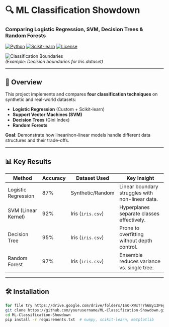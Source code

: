 # 🔍 ML Classification Showdown  
### Comparing Logistic Regression, SVM, Decision Trees & Random Forests  

[![Python](https://img.shields.io/badge/Python-3.8%2B-blue)](https://www.python.org/)
[![Scikit-learn](https://img.shields.io/badge/Scikit--learn-1.2+-orange)](https://scikit-learn.org/)
[![License](https://img.shields.io/badge/License-MIT-purple)](LICENSE)

![Classification Boundaries](https://via.placeholder.com/800x400/EFEFEF/AAAAAA?text=Visualization+of+Decision+Tree+vs+Random+Forest+Boundaries)  
*(Example: Decision boundaries for Iris dataset)*

---

## 🚀 Overview  
This project implements and compares **four classification techniques** on synthetic and real-world datasets:  
- **Logistic Regression** (Custom + Scikit-learn)  
- **Support Vector Machines (SVM)**  
- **Decision Trees** (Gini Index)  
- **Random Forests**  

**Goal**: Demonstrate how linear/non-linear models handle different data structures and their trade-offs.

---

## 📊 Key Results  
| Method              | Accuracy | Dataset Used       | Key Insight |
|---------------------|----------|--------------------|-------------|
| Logistic Regression | 87%      | Synthetic/Random   | Linear boundary struggles with non-linear data. |
| SVM (Linear Kernel) | 92%      | Iris (`iris.csv`)  | Hyperplanes separate classes effectively. |
| Decision Tree       | 95%      | Iris (`iris.csv`)  | Prone to overfitting without depth control. |
| Random Forest       | 97%      | Iris (`iris.csv`)  | Ensemble reduces variance vs. single tree. |

---

## 🛠️ Installation  
```bash
for file try https://drive.google.com/drive/folders/1mK-XWxTrrh6By13PegxGrz93wxVJFfwR?usp=drive_link
git clone https://github.com/yourusername/ML-Classification-Showdown.git
cd ML-Classification-Showdown
pip install -r requirements.txt  # numpy, scikit-learn, matplotlib
